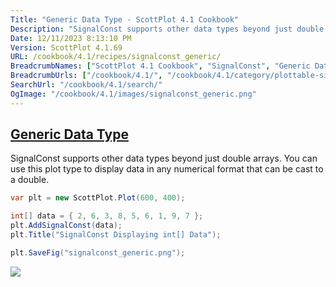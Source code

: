 ```yaml
---
Title: "Generic Data Type - ScottPlot 4.1 Cookbook"
Description: "SignalConst supports other data types beyond just double arrays. You can use this plot type to display data in any numerical format that can be cast to a double."
Date: 12/11/2023 8:13:10 PM
Version: ScottPlot 4.1.69
URL: /cookbook/4.1/recipes/signalconst_generic/
BreadcrumbNames: ["ScottPlot 4.1 Cookbook", "SignalConst", "Generic Data Type"]
BreadcrumbUrls: ["/cookbook/4.1/", "/cookbook/4.1/category/plottable-signalconst", "/cookbook/4.1/recipes/signalconst_generic/"]
SearchUrl: "/cookbook/4.1/search/"
OgImage: "/cookbook/4.1/images/signalconst_generic.png"
---
```


<h2><a id='generic-data-type' href='/cookbook/4.1/recipes/signalconst_generic/'>Generic Data Type</a></h2>

SignalConst supports other data types beyond just double arrays. You can use this plot type to display data in any numerical format that can be cast to a double.

```cs
var plt = new ScottPlot.Plot(600, 400);

int[] data = { 2, 6, 3, 8, 5, 6, 1, 9, 7 };
plt.AddSignalConst(data);
plt.Title("SignalConst Displaying int[] Data");

plt.SaveFig("signalconst_generic.png");
```

<img src='../../images/signalconst_generic.png' class='d-block mx-auto my-5' />


